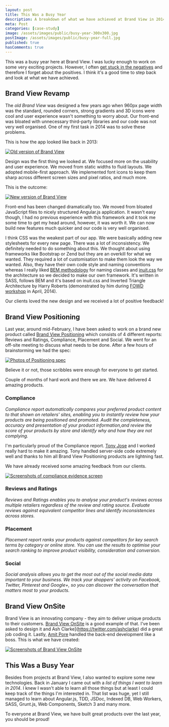 ```yaml
---
layout: post
title: This Was a Busy Year
description: A breakdown of what we have achieved at Brand View in 2014 
meta: Post
categories: [case-study]
image: /assets/images/public/busy-year-300x300.jpg 
postImage: /assets/images/public/busy-year-full.jpg
published: true
hasComments: true
---
```


<p class="type--big">This was a busy year here at Brand View. I was lucky enough to work on some very exciting projects. However, I often <a href="https://www.youtube.com/watch?v=7XFLTDQ4JMk">get stuck in the negatives</a> and therefore I forget about the positives. I think it's a good time to step back and look at what we have achieved.</p>

## Brand View Revamp

The *old Brand View* was designed a few years ago when 960px page width was the standard, rounded corners, strong gradients and 3D icons were cool and user experience wasn't something to worry about. Our front-end was bloated with unnecessary third-party libraries and our code was not very well organised. One of my first task in 2014 was to solve these problems.

This is how the app looked like back in 2013: 

<a href="/assets/images/public/old-brandview.jpg" target="_blank">
	<img src="/assets/images/public/old-brandview.jpg" class="adjust-img enhance-img" alt="Old version of Brand View" />
</a>

Design was the first thing we looked at. We focused more on the usability and user experience. We moved from static widths to fluid layouts. We adopted mobile-first approach. We implemented font icons to keep them sharp across different screen sizes and pixel ratios, and much more. 

This is the outcome:

<a href="/assets/images/public/new-brandview.jpg" target="_blank">
	<img src="/assets/images/public/new-brandview.jpg" class="adjust-img enhance-img" alt="New version of Brand View" />
</a>

Front-end has been changed dramatically too. We moved from bloated JavaScript files to nicely structured Angular.js application. It wasn't easy though, I had no previous experience with this framework and it took me some time to get my head around, however, it was worth it. We can now build new features much quicker and our code is very well organised. 

I think CSS was the weakest part of our app. We were basically adding new stylesheets for every new page. There was a lot of inconsistency. We definitely needed to do something about this. We thought about using frameworks like Bootstrap or Zend but they are an overkill for what we wanted. They required a lot of customisation to make them look the way we wanted. Also, they have their own code style and naming conventions whereas I really liked [BEM methodology](https://bem.info/method/) for naming classes and [inuit.css](https://github.com/inuitcss) for the architecture so we decided to make our own framework. It's written in SASS, follows BEM and it's based on inuit.css and Inverted Triangle Architecture by Harry Roberts (demonstrated by him during [FOWD workshop](https://futureofwebdesign.com/london-2014/schedule/) in April, 2014). 

Our clients loved the new design and we received a lot of positive feedback!

## Brand View Positioning

Last year, around mid-February, I have been asked to work on a brand new product called [Brand View Positioning](http://www.brandview.com/tour/analyse-your-online-product-positioning/) which consists of 4 different reports: Reviews and Ratings, Compliance, Placement and Social. We went for an off-site meeting to discuss what needs to be done. After a few hours of brainstorming we had the spec:

<a href="/assets/images/public/positioning-spec.jpg" target="_blank">
	<img src="/assets/images/public/positioning-spec.jpg" class="adjust-img enhance-img" alt="Photos of Positioning spec" />
</a>

Believe it or not, those scribbles were enough for everyone to get started. 

Couple of months of hard work and there we are. We have delivered 4 amazing products.

### Compliance

*Compliance report automatically compares your preferred product content to that shown on retailers' sites, enabling you to instantly review how your products are being positioned and promoted. Audit the completeness, accuracy and presentation of your product information,and review the score of your products by store and identify why and how they are not complying.*

I'm particularly proud of the Compliance report. [Tony Jose](http://twitter.com/tonyjosebtsoft) and I worked really hard to make it amazing. Tony handled server-side code extremely well and thanks to him all Brand View Positioning products are lightning fast. 

We have already received some amazing feedback from our clients.
 
<a href="/assets/images/public/compliance-evidence.jpg" target="_blank">
	<img src="/assets/images/public/compliance-evidence.jpg" class="adjust-img enhance-img" alt="Screenshots of compliance evidence screen" />
</a>

### Reviews and Ratings

*Reviews and Ratings enables you to analyse your product's reviews across multiple retailers regardless of the review and rating source. Evaluate reviews against equivalent competitor lines and identify inconsistencies across stores.*
 
### Placement

*Placement report ranks your products against competitors for key search terms by category or online store. You can use the results to optimise your search ranking to improve product visibility, consideration and conversion.*

### Social 

*Social analysis allows you to get the most out of the social media data important to your business. We track your shoppers’ activity on Facebook, Twitter, Pinterest and Google+, so you can discover the conversation that matters most to your products.*

## Brand View OnSite

Brand View is an innovating company - they aim to deliver unique products to their customers. [Brand View OnSite](http://www.brandview.com/tour/monitor-pricing-while-browsing/) is a good example of that. I've been asked to design it and Ash Clarke](https://twitter.com/ashclarke)  did a great job coding it. Lastly, [Amit Pore](https://twitter.com/Amit_Pore) handled the back-end development like a boss. This is what we have created:

<a href="/assets/images/public/onsite.jpg" target="_blank">
	<img src="/assets/images/public/onsite.jpg" class="adjust-img enhance-img" alt="Screenshots of Brand View OnSite" />
</a>

## This Was a Busy Year

Besides from projects at Brand View, I also wanted to explore some new technologies. Back in January I came out with a *list of things I want to learn in 2014*. I knew I wasn't able to learn all those things but at least I could keep track of the things I'm interested in. That list was huge, yet I still managed to learn about Angular.js, TDD, JSDoc, Indexed DB, Web Workers, SASS, Grunt.js, Web Components, Sketch 3 and many more. 

To everyone at Brand View, we have built great products over the last year, you should be proud! 
